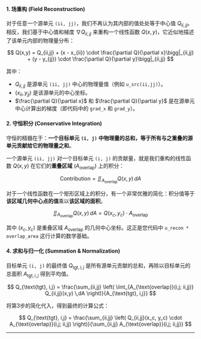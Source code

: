 <br />

#### 1. 场重构 (Field Reconstruction)

对于任意一个源单元 `(ii, jj)`，我们不再认为其内部的值处处等于中心值 $Q_{ii,jj}$。相反，我们基于中心值和梯度 $\nabla Q_{ii,jj}$ 来重构一个线性函数 $Q(x,y)$，它近似地描述了该单元内部的物理量分布：

$$
Q(x,y) = Q_{ii,jj} + (x - x_{ii}) \cdot \frac{\partial Q}{\partial x}\bigg|_{ii,jj} + (y - y_{jj}) \cdot \frac{\partial Q}{\partial y}\bigg|_{ii,jj}
$$

其中：

* $Q_{ii,jj}$ 是源单元 `(ii, jj)` 中心的物理量值（例如 `u_src(ii,jj)`）。
* $(x_{ii}, y_{jj})$ 是该源单元的中心坐标。
* $\frac{\partial Q}{\partial x}$ 和 $\frac{\partial Q}{\partial y}$ 是在源单元中心计算出的梯度（即代码中的 `grad_x` 和 `grad_y`）。

#### 2. 守恒积分 (Conservative Integration)

守恒的精髓在于：**一个目标单元** **`(i, j)`** **中物理量的总和，等于所有与之重叠的源单元贡献给它的物理量之和**。

一个源单元 `(ii, jj)` 对一个目标单元 `(i, j)` 的贡献量，就是我们重构的线性函数 $Q(x,y)$ 在它们的**重叠区域** ($A_{\text{overlap}}$) 上的积分：

$$
\text{Contribution} = \iint_{A_{\text{overlap}}} Q(x,y) \,dA
$$

对于一个线性函数在一个矩形区域上的积分，有一个非常优雅的简化：积分值等于**该区域几何中心点的值**乘以**该区域的面积**。

$$
\iint_{A_{\text{overlap}}} Q(x,y) \,dA = Q(x_c, y_c) \cdot A_{\text{overlap}}
$$

其中 $(x_c, y_c)$ 是重叠区域 $A_{\text{overlap}}$ 的几何中心坐标。这正是您代码中 `u_recon * overlap_area` 这行计算的数学基础。

#### 4. 求和与归一化 (Summation & Normalization)

目标单元 `(i, j)` 的最终值 $Q_{\text{tgt}, i,j}$ 是所有源单元贡献的总和，再除以目标单元的总面积 $A_{\text{tgt}, i,j}$ 得到平均值。

$$
Q_{\text{tgt}, i,j} = \frac{\sum_{ii,jj} \left( \iint_{A_{\text{overlap}}(i,j; ii,jj)} Q_{ii,jj}(x,y) \,dA \right)}{A_{\text{tgt}, i,j}}
$$

将第3步的简化代入，得到最终的计算公式：

$$
Q_{\text{tgt}, i,j} = \frac{\sum_{ii,jj} \left( Q_{ii,jj}(x_c, y_c) \cdot A_{\text{overlap}}(i,j; ii,jj) \right)}{\sum_{ii,jj} A_{\text{overlap}}(i,j; ii,jj)}
$$

***

